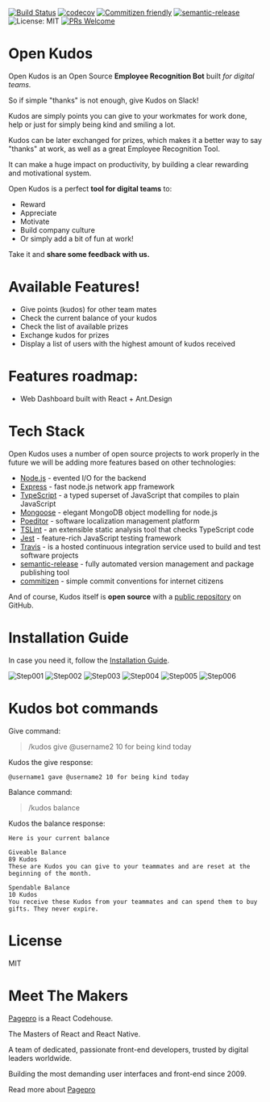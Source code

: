 [![Build Status](https://travis-ci.org/Pagepro/open-kudos.svg?branch=development)](https://travis-ci.org/Pagepro/open-kudos)
[![codecov](https://codecov.io/gh/Pagepro/open-kudos/branch/master/graph/badge.svg)](https://codecov.io/gh/Pagepro/open-kudos)
[![Commitizen friendly](https://img.shields.io/badge/commitizen-friendly-brightgreen.svg)](http://commitizen.github.io/cz-cli/)
[![semantic-release](https://img.shields.io/badge/%20%20%F0%9F%93%A6%F0%9F%9A%80-semantic--release-e10079.svg)](https://github.com/semantic-release/semantic-release)
![License: MIT](https://img.shields.io/badge/License-MIT-green.svg)
[![PRs Welcome](https://img.shields.io/badge/PRs-welcome-brightgreen.svg?style=flat-square)](http://makeapullrequest.com)

# Open Kudos

Open Kudos is an Open Source **Employee Recognition Bot** built *for digital teams.*

So if simple "thanks" is not enough, give Kudos on Slack! 

Kudos are simply points you can give to your workmates for work done, help or just for simply being kind and smiling a lot. 

Kudos can be later exchanged for prizes, which makes it a better way to say "thanks" at work, as well as a great Employee Recognition Tool. 
 
It can make a huge impact on productivity, by building a clear rewarding and motivational system.

Open Kudos is a perfect **tool for digital teams** to: 
- Reward
- Appreciate 
- Motivate
- Build company culture
- Or simply add a bit of fun at work! 

Take it and **share some feedback with us.**

# Available Features!

- Give points (kudos) for other team mates
- Check the current balance of your kudos
- Check the list of available prizes
- Exchange kudos for prizes
- Display a list of users with the highest amount of kudos received

# Features roadmap:

  - Web Dashboard built with React + Ant.Design

# Tech Stack

Open Kudos uses a number of open source projects to work properly in the future we will be adding more features based on other technologies:

* [Node.js] - evented I/O for the backend
* [Express] - fast node.js network app framework 
* [TypeScript] - a typed superset of JavaScript that compiles to plain JavaScript
* [Mongoose] - elegant MongoDB object modelling for node.js
* [Poeditor] - software localization management platform 
* [TSLint] - an extensible static analysis tool that checks TypeScript code
* [Jest] - feature-rich JavaScript testing framework
* [Travis] - is a hosted continuous integration service used to build and test software projects
* [semantic-release] - fully automated version management and package publishing tool
* [commitizen] - simple commit conventions for internet citizens

And of course, Kudos itself is **open source** with a [public repository][kudos]
 on GitHub.

# Installation Guide

In case you need it, follow the [Installation Guide][guid].

![Step001](instruction/001.png?raw=true "Step 1")
![Step002](instruction/002.png?raw=true "Step 2")
![Step003](instruction/003.png?raw=true "Step 3")
![Step004](instruction/004.png?raw=true "Step 4")
![Step005](instruction/005.png?raw=true "Step 5")
![Step006](instruction/006.png?raw=true "Step 6")

# Kudos bot commands

Give command:

>/kudos give @username2 10 for being kind today


Kudos the give response:
```
@username1 gave @username2 10 for being kind today
```

Balance command:

>/kudos balance

Kudos the balance response:
```
Here is your current balance

Giveable Balance
89 Kudos
These are Kudos you can give to your teammates and are reset at the beginning of the month.

Spendable Balance
10 Kudos 
You receive these Kudos from your teammates and can spend them to buy gifts. They never expire.
```

# License

MIT 

# Meet The Makers

[Pagepro] is a React Codehouse.

The Masters of React and React Native. 

A team of dedicated, passionate front-end  developers, trusted by digital leaders worldwide. 

Building the most demanding user interfaces and front-end since 2009. 

Read more about [Pagepro]


[Pagepro]: <https://pagepro.co/>
[TypeScript]: <https://www.typescriptlang.org/>
[Node.js]: <http://nodejs.org>
[Express]: <http://expressjs.com>
[Mongoose]: <https://mongoosejs.com/>
[kudos]: <https://github.com/Pagepro/open-kudos>
[Poeditor]: <https://poeditor.com/>
[TSLint]: <https://palantir.github.io/tslint/>
[Jest]: <https://jestjs.io/>
[Travis]: <https://travis-ci.org/>
[guid]: <https://docs.google.com/document/d/1O-LsTqhQfWLOXwW8MWjFVgd3imIqG9-IcYjh3FU_wcE/edit?usp=sharing>
[semantic-release]: <https://github.com/semantic-release/semantic-release>
[commitizen]: <https://github.com/commitizen/cz-cli>
